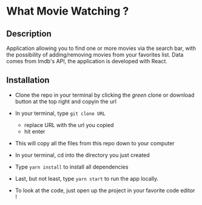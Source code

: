 # What Movie Watching ?

## Description

Application allowing you to find one or more movies via the search bar, with the possibility of adding/removing movies from your favorites list. Data comes from Imdb's API, the application is developed with React.

## Installation
- Clone the repo in your terminal by clicking the _green_ clone or download button at the top right and copyin the url
- In your terminal, type ```git clone URL```
  - replace URL with the url you copied
  - hit enter
- This will copy all the files from this repo down to your computer
- In your terminal, cd into the directory you just created
- Type ```yarn install``` to install all dependencies
- Last, but not least, type ```yarn start``` to run the app locally.

- To look at the code, just open up the project in your favorite code editor !
